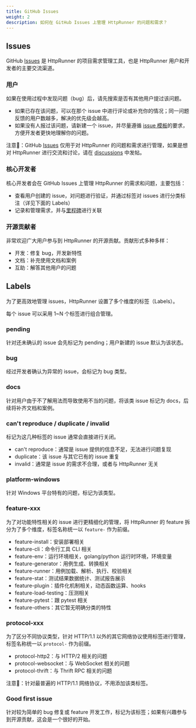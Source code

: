 ```yaml
---
title: GitHub Issues
weight: 2
description: 如何在 GitHub Issues 上管理 HttpRunner 的问题和需求？
---
```


## Issues

GitHub [Issues] 是 HttpRunner 的项目需求管理工具，也是 HttpRunner 用户和开发者的主要交流渠道。

### 用户

如果在使用过程中发现问题（bug）后，请先搜索是否有其他用户提过该问题。

- 如果已存在该问题，可以在那个 issue 中进行评论或补充你的情况；同一问题反馈的用户数越多，解决的优先级会越高。
- 如果没有人报过该问题，请新建一个 issue，并尽量遵循 [issue 模板]的要求，方便开发者更快地理解你的问题。

注意📣：GitHub [Issues] 仅用于对 HttpRunner 的问题和需求进行管理，如果是想对 HttpRunner 进行交流和讨论，请在 [discussions] 中发帖。

### 核心开发者

核心开发者会在 GitHub Issues 上管理 HttpRunner 的需求和问题，主要包括：

- 查看用户创建的 issue，对问题进行验证，并通过标签对 issues 进行分类标注（详见下面的 Labels）
- 记录和管理需求，并与[里程碑]进行关联

### 开源贡献者

非常欢迎广大用户参与到 HttpRunner 的开源贡献。贡献形式多种多样：

- 开发：修复 bug，开发新特性
- 文档：补充使用文档和案例
- 互助：解答其他用户的问题

## Labels

为了更高效地管理 issues，HttpRunner 设置了多个维度的标签（Labels）。

每个 issue 可以采用 1~N 个标签进行组合管理。

### pending

针对还未确认的 issue 会先标记为 pending；用户新建的 issue 默认为该状态。

### bug

经过开发者确认为异常的 issue，会标记为 bug 类型。

### docs

针对用户由于不了解用法而导致使用不当的问题，将该类 issue 标记为 docs，后续将补齐文档和案例。

### can't reproduce / duplicate / invalid

标记为这几种标签的 issue 通常会直接进行关闭。

- can't reproduce：通常是 issue 提供的信息不足，无法进行问题复现
- duplicate：该 issue 与其它已有的 issue 重复
- invalid：通常是 issue 的需求不合理，或者与 HttpRunner 无关

### platform-windows

针对 Windows 平台特有的问题，标记为该类型。

### feature-xxx

为了对功能特性相关的 issue 进行更精细化的管理，将 HttpRunner 的 feature 拆分为了多个维度，标签名称统一以 `feature-` 作为前缀。

- feature-install：安装部署相关
- feature-cli：命令行工具 CLI 相关
- feature-env：运行环境相关，golang/python 运行时环境，环境变量
- feature-generator：用例生成、转换相关
- feature-runner：用例加载、解析、执行、校验相关
- feature-stat：测试结果数据统计、测试报告展示
- feature-plugin：插件化机制相关，动态函数运算、hooks
- feature-load-testing：压测相关
- feature-pytest：跟 pytest 相关
- feature-others：其它暂无明确分类的特性

### protocol-xxx

为了区分不同协议类型，针对 HTTP/1.1 以外的其它网络协议使用标签进行管理，标签名称统一以 `protocol-` 作为前缀。

- protocol-http2：与 HTTP/2 相关的问题
- protocol-websocket：与 WebSocket 相关的问题
- protocol-thrift：与 Thrift RPC 相关的问题

注意📣：针对最普遍的 HTTP/1.1 网络协议，不用添加该类标签。

### Good first issue

针对较为简单的 bug 修复或 feature 开发工作，标记为该标签；如果有兴趣参与到开源贡献，这会是一个很好的开始。

[Issues]: https://github.com/httprunner/httprunner/issues
[issue 模板]: https://github.com/httprunner/httprunner/issues/new/choose
[discussions]: https://github.com/httprunner/httprunner/discussions
[里程碑]: /docs/contribution-guidelines/milestones/
[Labels]: https://github.com/httprunner/httprunner/labels
